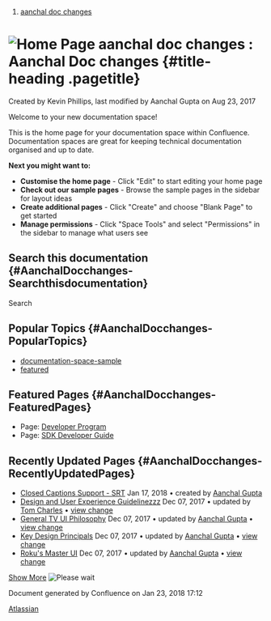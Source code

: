 1.  [aanchal doc changes](index.html)

![Home Page](images/icons/contenttypes/home_page_16.png) aanchal doc changes : Aanchal Doc changes {#title-heading .pagetitle}
==================================================================================================

Created by Kevin Phillips, last modified by Aanchal Gupta on Aug 23,
2017

Welcome to your new documentation space!

This is the home page for your documentation space within Confluence.
Documentation spaces are great for keeping technical documentation
organised and up to date.

**Next you might want to:**

-   **Customise the home page** - Click "Edit" to start editing your
    home page
-   **Check out our sample pages** - Browse the sample pages in the
    sidebar for layout ideas
-   **Create additional pages** - Click "Create" and choose "Blank Page"
    to get started
-   **Manage permissions** - Click "Space Tools" and select
    "Permissions" in the sidebar to manage what users see

Search this documentation {#AanchalDocchanges-Searchthisdocumentation}
-------------------------

Search

Popular Topics {#AanchalDocchanges-PopularTopics}
--------------

-   [documentation-space-sample](/label/ADC/documentation-space-sample)
-   [featured](/label/ADC/featured)

Featured Pages {#AanchalDocchanges-FeaturedPages}
--------------

-   Page:
    [Developer Program](/display/ADC/Developer+Program)
-   Page:
    [SDK Developer Guide](/display/ADC/SDK+Developer+Guide)

Recently Updated Pages {#AanchalDocchanges-RecentlyUpdatedPages}
----------------------

-   [Closed Captions Support -
    SRT](Closed-Captions-Support---SRT_5441034.html "aanchal doc changes")
    Jan 17, 2018 • created by [Aanchal Gupta](/display/~agupta)
-   [Design and User Experience
    Guidelinezzz](Design-and-User-Experience-Guidelinezzz_5439776.html "aanchal doc changes")
    Dec 07, 2017 • updated by [Tom Charles](/display/~tcharles) • [view
    change](/pages/diffpagesbyversion.action?pageId=5439776&selectedPageVersions=2&selectedPageVersions=1)
-   [General TV UI
    Philosophy](General-TV-UI-Philosophy_5440726.html "aanchal doc changes")
    Dec 07, 2017 • updated by [Aanchal Gupta](/display/~agupta) • [view
    change](/pages/diffpagesbyversion.action?pageId=5440726&selectedPageVersions=4&selectedPageVersions=3)
-   [Key Design
    Principals](Key-Design-Principals_5440733.html "aanchal doc changes")
    Dec 07, 2017 • updated by [Aanchal Gupta](/display/~agupta) • [view
    change](/pages/diffpagesbyversion.action?pageId=5440733&selectedPageVersions=3&selectedPageVersions=2)
-   [Roku's Master UI](5440742.html "aanchal doc changes")
    Dec 07, 2017 • updated by [Aanchal Gupta](/display/~agupta) • [view
    change](/pages/diffpagesbyversion.action?pageId=5440742&selectedPageVersions=3&selectedPageVersions=2)

[Show
More](/plugins/recently-updated/changes.action?theme=concise&pageSize=5&startIndex=5&searchToken=29471&spaceKeys=ADC&contentType=page)
![Please wait](images/icons/wait.gif)

Document generated by Confluence on Jan 23, 2018 17:12

[Atlassian](http://www.atlassian.com/)
